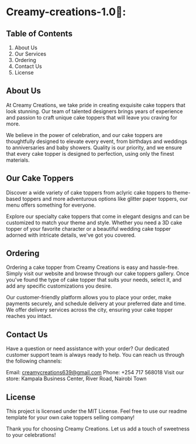 # Creamy-creations-1.0🍰:
## Table of Contents
1. About Us
2. Our Services
3. Ordering
4. Contact Us
5. License
## About Us
At Creamy Creations, we take pride in creating exquisite cake toppers that look stunning. Our team of talented designers brings years of experience and passion to craft unique cake toppers that will leave you craving for more.

We believe in the power of celebration, and our cake toppers are thoughtfully designed to elevate every event, from birthdays and weddings to anniversaries and baby showers. Quality is our priority, and we ensure that every cake topper is designed to perfection, using only the finest materials.

## Our Cake Toppers
Discover a wide variety of cake toppers from aclyric cake toppers to theme-based toppers and more adventurous options like glitter paper toppers, our menu offers something for everyone.

Explore our specialty cake toppers that come in elegant designs and can be customized to match your theme and style. Whether you need a 3D cake topper of your favorite character or a beautiful wedding cake topper adorned with intricate details, we've got you covered.


## Ordering
Ordering a cake topper from Creamy Creations is easy and hassle-free. Simply visit our website and browse through our cake toppers gallery. Once you've found the type of cake topper that suits your needs, select it, and add any specific customizations you desire.

Our customer-friendly platform allows you to place your order, make payments securely, and schedule delivery at your preferred date and time. We offer delivery services across the city, ensuring your cake topper reaches you  intact.

## Contact Us
Have a question or need assistance with your order? Our dedicated customer support team is always ready to help. You can reach us through the following channels:

Email: creamycreations639@gmail.com
Phone: +254 717 568018
Visit our store: Kampala Business Center, River Road, Nairobi Town

## License
This project is licensed under the MIT License. Feel free to use our readme template for your own cake toppers selling company!

Thank you for choosing Creamy Creations. Let us add a touch of sweetness to your celebrations!
